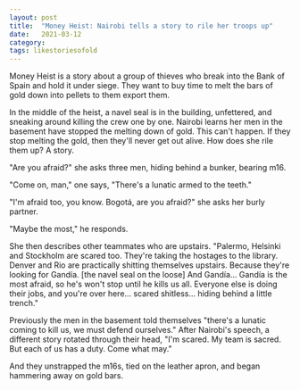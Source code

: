 ```yaml
---
layout: post
title:  "Money Heist: Nairobi tells a story to rile her troops up"
date:   2021-03-12
category: 
tags: likestoriesofold
---
```

Money Heist is a story about a group of thieves who break into the Bank of Spain and hold it under siege. They want to buy time to melt the bars of gold down into pellets to them export them.

In the middle of the heist, a navel seal is in the building, unfettered, and sneaking around killing the crew one by one. Nairobi learns her men in the basement have stopped the melting down of gold. This can't happen. If they stop melting the gold, then they'll never get out alive. How does she rile them up? A story.

"Are you afraid?" she asks three men, hiding behind a bunker, bearing m16.

"Come on, man," one says, "There's a lunatic armed to the teeth."

"I'm afraid too, you know. Bogotá, are you afraid?" she asks her burly partner.

"Maybe the most," he responds.

She then describes other teammates who are upstairs. "Palermo, Helsinki and Stockholm are scared too. They're taking the hostages to the library. Denver and Rio are practically shitting themselves upstairs. Because they're looking for Gandía. [the navel seal on the loose] And Gandía... Gandía is the most afraid, so he's won't stop until he kills us all. Everyone else is doing their jobs, and you're over here... scared shitless... hiding behind a little trench."

Previously the men in the basement told themselves "there's a lunatic coming to kill us, we must defend ourselves." After Nairobi's speech, a different story rotated through their head, "I'm scared. My team is sacred. But each of us has a duty. Come what may." 

And they unstrapped the m16s, tied on the leather apron, and began hammering away on gold bars.